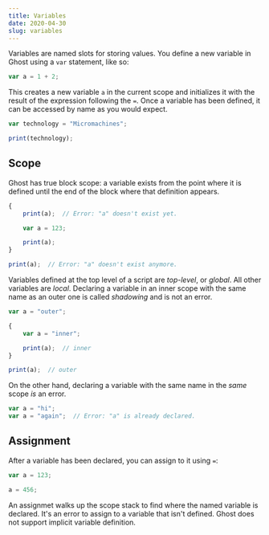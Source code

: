 ```yaml
---
title: Variables
date: 2020-04-30
slug: variables
---
```


Variables are named slots for storing values. You define a new variable in Ghost using a `var` statement, like so:

```javascript
var a = 1 + 2;
```

This creates a new variable `a` in the current scope and initializes it with the result of the expression following the `=`. Once a variable has been defined, it can be accessed by name as you would expect.

```javascript
var technology = "Micromachines";

print(technology);
```

## Scope
Ghost has true block scope: a variable exists from the point where it is defined until the end of the block where that definition appears.

```javascript
{
    print(a);  // Error: "a" doesn't exist yet.

    var a = 123;

    print(a);
}

print(a);  // Error: "a" doesn't exist anymore.
```

Variables defined at the top level of a script are _top-level_, or _global_. All other variables are _local_. Declaring a variable in an inner scope with the same name as an outer one is called _shadowing_ and is not an error.

```javascript
var a = "outer";

{
    var a = "inner";

    print(a);  // inner
}

print(a);  // outer
```

On the other hand, declaring a variable with the same name in the _same_ scope _is_ an error.

```javascript
var a = "hi";
var a = "again";  // Error: "a" is already declared.
```

## Assignment
After a variable has been declared, you can assign to it using `=`:

```javascript
var a = 123;

a = 456;
```

An assignmet walks up the scope stack to find where the named variable is declared. It's an error to assign to a variable that isn't defined. Ghost does not support implicit variable definition.